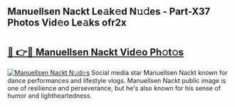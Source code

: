 ## Manuellsen Nackt Le𝚊k𝚎d N𝚞𝚍es - Part-X37 Photos Vid𝚎o Le𝚊ks ofr2x

# <h2><a href="http://fb5xkyw.evod.top/?m=Manuellsen+Nackt">🔗 👉🔴 Manuellsen Nackt Vid𝚎o Ph𝚘t𝚘s</a></h2>

[![Manuellsen Nackt N𝚞d𝚎s](https://i.imgur.com/8V9OHl7.gif)](http://fb5xkyw.evod.top/?m=Manuellsen+Nackt)
Social media star Manuellsen Nackt known for dance performances and lifestyle vlogs. Manuellsen Nackt public image is one of resilience and perseverance, but he's also known for his sense of humor and lightheartedness. 
